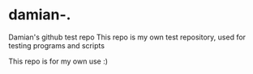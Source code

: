 damian-.
========

Damian's github test repo
This repo is my own test repository, used for testing programs and scripts

This repo is for my own use :) 
